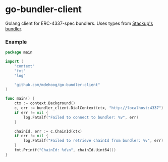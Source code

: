 # go-bundler-client

Golang client for ERC-4337-spec bundlers.
Uses types from [Stackup's bundler](https://github.com/stackup-wallet/stackup-bundler).

### Example

```go
package main

import (
	"context"
	"fmt"
	"log"

	"github.com/mdehoog/go-bundler-client"
)

func main() {
	ctx := context.Background()
	c, err := bundler_client.DialContext(ctx, "http://localhost:4337")
	if err != nil {
		log.Fatalf("Failed to connect to bundler: %v", err)
	}

	chainId, err := c.ChainId(ctx)
	if err != nil {
		log.Fatalf("Failed to retrieve chainId from bundler: %v", err)
	}
	fmt.Printf("ChainId: %d\n", chainId.Uint64())
}

```
